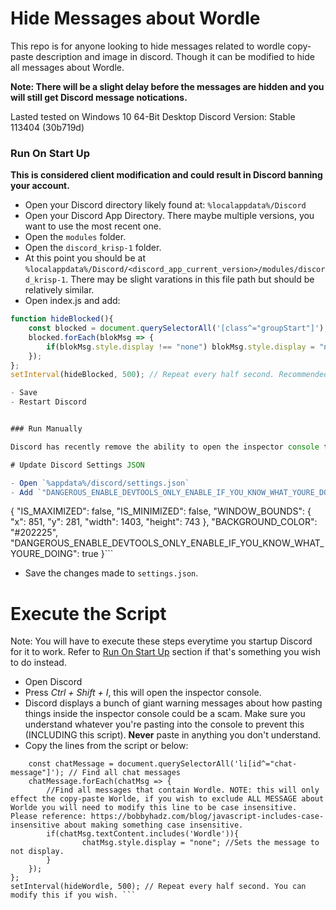 # Hide Messages about Wordle

This repo is for anyone looking to hide messages related to wordle copy-paste description and image in discord. Though it can be modified to hide all messages about Wordle. 

**Note: There will be a slight delay before the messages are hidden and you will still get Discord message notications.**

Lasted tested on  Windows 10 64-Bit Desktop Discord Version: Stable 113404 (30b719d)

### Run On Start Up

**This is considered client modification and could result in Discord banning your account.**

- Open your Discord directory likely found at: `%localappdata%/Discord`
- Open your Discord App Directory. There maybe multiple versions, you want to use the most recent one.
- Open the `modules` folder. 
- Open the `discord_krisp-1` folder.
- At this point you should be at `%localappdata%/Discord/<discord_app_current_version>/modules/discord_krisp-1`. There may be slight varations in this file path but should be relatively similar. 
- Open index.js and add:
```js
function hideBlocked(){
    const blocked = document.querySelectorAll('[class^="groupStart"]'); // Find all "Blocked Messages"
    blocked.forEach(blokMsg => {
        if(blokMsg.style.display !== "none") blokMsg.style.display = "none"; // Hide the message if it's not already hidden.
    });
};
setInterval(hideBlocked, 500); // Repeat every half second. Recommended to keep at 500, but raise/ lower if you wish.```

- Save
- Restart Discord


### Run Manually

Discord has recently remove the ability to open the inspector console to prevent social engineering. The steps below will walk you through how to reenable the inspector console and run the script. 

# Update Discord Settings JSON

- Open `%appdata%/discord/settings.json`
- Add `"DANGEROUS_ENABLE_DEVTOOLS_ONLY_ENABLE_IF_YOU_KNOW_WHAT_YOURE_DOING": true` to the file. The final version should look something like this.

```
{
  "IS_MAXIMIZED": false,
  "IS_MINIMIZED": false,
  "WINDOW_BOUNDS": {
    "x": 851,
    "y": 281,
    "width": 1403,
    "height": 743
  },
  "BACKGROUND_COLOR": "#202225",
  "DANGEROUS_ENABLE_DEVTOOLS_ONLY_ENABLE_IF_YOU_KNOW_WHAT_YOURE_DOING": true
}```

- Save the changes made to `settings.json`. 

# Execute the Script

Note: You will have to execute these steps everytime you startup Discord for it to work. Refer to [Run On Start Up](#run-on-start-up) section if that's something you wish to do instead. 

- Open Discord
- Press <i>Ctrl + Shift + I</i>, this will open the inspector console.
- Discord displays a bunch of giant warning messages about how pasting things inside the inspector console could be a scam. Make sure you understand whatever you're pasting into the console to prevent this (INCLUDING this script). **Never** paste in anything you don't understand.
- Copy the lines from the script or below:
```function hideWordle(){
    const chatMessage = document.querySelectorAll('li[id^="chat-message"]'); // Find all chat messages
    chatMessage.forEach(chatMsg => {
		//Find all messages that contain Wordle. NOTE: this will only effect the copy-paste Worlde, if you wish to exclude ALL MESSAGE about Worlde you will need to modify this line to be case insensitive. Please reference: https://bobbyhadz.com/blog/javascript-includes-case-insensitive about making something case insensitive. 
        if(chatMsg.textContent.includes('Wordle')){ 
                chatMsg.style.display = "none"; //Sets the message to not display.
        }
    });
};
setInterval(hideWordle, 500); // Repeat every half second. You can modify this if you wish. ```
